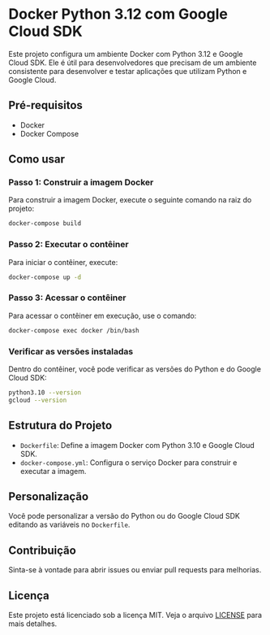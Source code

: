 # Docker Python 3.12 com Google Cloud SDK

Este projeto configura um ambiente Docker com Python 3.12 e Google Cloud SDK. Ele é útil para desenvolvedores que precisam de um ambiente consistente para desenvolver e testar aplicações que utilizam Python e Google Cloud.

## Pré-requisitos

- Docker
- Docker Compose

## Como usar

### Passo 1: Construir a imagem Docker

Para construir a imagem Docker, execute o seguinte comando na raiz do projeto:

```bash
docker-compose build
```

### Passo 2: Executar o contêiner

Para iniciar o contêiner, execute:

```bash
docker-compose up -d
```

### Passo 3: Acessar o contêiner

Para acessar o contêiner em execução, use o comando:

```bash
docker-compose exec docker /bin/bash
```

### Verificar as versões instaladas

Dentro do contêiner, você pode verificar as versões do Python e do Google Cloud SDK:

```bash
python3.10 --version
gcloud --version
```

## Estrutura do Projeto

- `Dockerfile`: Define a imagem Docker com Python 3.10 e Google Cloud SDK.
- `docker-compose.yml`: Configura o serviço Docker para construir e executar a imagem.

## Personalização

Você pode personalizar a versão do Python ou do Google Cloud SDK editando as variáveis no `Dockerfile`.

## Contribuição

Sinta-se à vontade para abrir issues ou enviar pull requests para melhorias.

## Licença

Este projeto está licenciado sob a licença MIT. Veja o arquivo [LICENSE](LICENSE) para mais detalhes.
